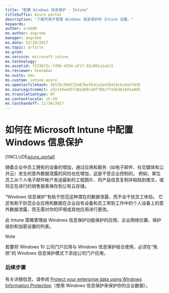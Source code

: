 ```yaml
---
title: "配置 Windows 信息保护 - Intune"
titleSuffix: Azure portal
description: "了解可用于管理 Windows 信息保护的 Intune 设置。"
keywords: 
author: arob98
ms.author: angrobe
manager: angrobe
ms.date: 12/29/2017
ms.topic: article
ms.prod: 
ms.service: microsoft-intune
ms.technology: 
ms.assetid: f233672c-7d9b-4554-af1f-92c001a1a3c5
ms.reviewer: heenamac
ms.suite: ems
ms.custom: intune-azure
ms.openlocfilehash: 5817bc56bf25467befb3ca2a430410cbc6a57d36
ms.sourcegitcommit: a3a744ea55f38a360ca9f788c77a5b3018d1add5
ms.translationtype: HT
ms.contentlocale: zh-CN
ms.lasthandoff: 12/30/2017
---
```

# <a name="how-to-configure-windows-information-protection-in-microsoft-intune"></a>如何在 Microsoft Intune 中配置 Windows 信息保护

[!INCLUDE[azure_portal](./includes/azure_portal.md)]

随着企业中员工拥有的设备的增加，通过应用和服务（如电子邮件、社交媒体和公共云）发生的意外数据泄露的风险也在增加，这是不受企业控制的。 例如，某位员工从个人电子邮件帐户发送最新的工程图片、将产品信息复制并粘贴到推文，或将正在进行的销售报表保存到公有云存储。

“Windows 信息保护”有助于防范这种潜在的数据泄露，而不会干扰员工体验。 它还有助于防范企业应用和数据在企业自有设备和员工带到工作中的个人设备上的意外数据泄露，而无需对你的环境或其他应用进行更改。

此 Intune 策略管理由 Windows 信息保护功能保护的应用、企业网络位置、保护级别和加密设置的列表。

>[!NOTE]
> 若要将 Windows 10 公司门户应用与 Windows 信息保护结合使用，必须在“免除”的 Windows 信息保护模式下添加公司门户应用。 

### <a name="next-steps"></a>后续步骤
有关详细信息，请参阅 [Protect your enterprise data using Windows Information Protection](https://technet.microsoft.com/itpro/windows/keep-secure/protect-enterprise-data-using-wip)（使用 Windows 信息保护来保护你的企业数据）。
